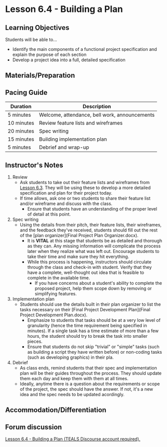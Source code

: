 # Lesson 6.4 - Building a Plan

## Learning Objectives
Students will be able to...
  * Identify the main components of a functional project specification and explain the purpose of each section
  * Develop a project idea into a full, detailed specification


## Materials/Preparation


## Pacing Guide
| Duration  | Description                                   |
| --------- | --------------------------------------------- |
| 5 minutes | Welcome, attendance, bell work, announcements |
| 10 minutes | Review feature lists and wireframes |
| 20 minutes | Spec writing |
| 15 minutes | Building implementation plan|
| 5 minutes | Debrief and wrap-up|

## Instructor's Notes
1. Review
    * Ask students to take out their feature lists and wireframes from [Lesson 6.3](lesson_63.md). They will be using these to develop a more detailed specification and plan for their project today.
    * If time allows, ask one or two students to share their feature list and/or wireframe and discuss with the class.
        * Ensure that students have an understanding of the proper level of detail at this point.
2. Spec writing
    * Using the details from their pitch, their feature lists, their wireframes, and the feedback they've received, students should fill out the rest of the [plan organizer](Final Project Plan Organizer.docx).
        * It is **VITAL** at this stage that students be as detailed and thorough as they can.  Any missing information will complicate the process later when they realize what was left out.  Encourage students to take their time and make sure they hit everything.
        * While this process is happening, instructors should circulate through the class and check-in with student.  Verify that they have a complete, well-thought out idea that is feasible to complete in the available time.  
            * If you have concerns about a student's ability to complete the proposed project, help them scope down by removing or simplifying features.
3. Implementation plan
    * Students should use the details built in their plan organizer to list the tasks necessary on their [Final Project Development Plan](Final Project Development Plan.docx).
        * Emphasize to students that tasks should be at a very low level of granularity (hence the time requirement being specified in minutes).  If a single task has a time estimate of more than a few hours, the student should try to break the task into smaller pieces.
        * Ensure that students do not skip "trivial" or "simple" tasks (such as building a script they have written before) or non-coding tasks (such as developing graphics) in their pla.
4. Debrief
    * As class ends, remind students that their spec and implementation plan will be their guides throughout the process.  They should update them each day and keep them with them at all times.
    * Ideally, anytime there is a question about the requirements or scope of the project, the spec should have the answer.  If not, it's a new idea and the spec needs to be updated acordingly.

## Accommodation/Differentiation



## Forum discussion

<a href="http://tealsk12.trydiscourse.com/c/intro-unit-6/lesson-6-4-building-a-plan" target="_blank">
Lesson 6.4 - Building a Plan (TEALS Discourse account required).</a>
